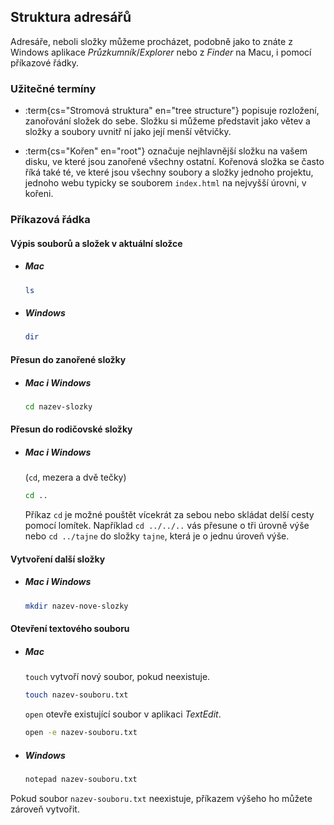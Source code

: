 ## Struktura adresářů

Adresáře, neboli složky můžeme procházet, podobně jako to znáte z Windows aplikace _Průzkumník_/_Explorer_ nebo z _Finder_ na Macu, i pomocí příkazové řádky.

### Užitečné termíny

- :term{cs="Stromová struktura" en="tree structure"} popisuje rozložení, zanořování složek do sebe. Složku si můžeme představit jako větev a složky a soubory uvnitř ní jako její menší větvičky.

- :term{cs="Kořen" en="root"} označuje nejhlavnější složku na vašem disku, ve které jsou zanořené všechny ostatní. Kořenová složka se často říká také té, ve které jsou všechny soubory a složky jednoho projektu, jednoho webu typicky se souborem `index.html` na nejvyšší úrovni, v kořeni.

### Příkazová řádka

#### Výpis souborů a složek v aktuální složce

- ##### Mac

  ```sh
  ls
  ```

- ##### Windows

  ```sh
  dir
  ```

#### Přesun do zanořené složky

- ##### Mac i Windows

  ```sh
  cd nazev-slozky
  ```

#### Přesun do rodičovské složky

- ##### Mac i Windows

  (`cd`, mezera a dvě tečky)

  ```sh
  cd ..
  ```

  Příkaz `cd` je možné pouštět vícekrát za sebou nebo skládat delší cesty pomocí lomítek. Například `cd ../../..` vás přesune o tři úrovně výše nebo `cd ../tajne` do složky `tajne`, která je o jednu úroveň výše.

#### Vytvoření další složky

- ##### Mac i Windows

  ```sh
  mkdir nazev-nove-slozky
  ```

#### Otevření textového souboru

- ##### Mac

  `touch` vytvoří nový soubor, pokud neexistuje.

  ```sh
  touch nazev-souboru.txt
  ```

  `open` otevře existující soubor v aplikaci _TextEdit_.

  ```sh
  open -e nazev-souboru.txt
  ```

- ##### Windows

  ```sh
  notepad nazev-souboru.txt
  ```

Pokud soubor `nazev-souboru.txt` neexistuje, příkazem výšeho ho můžete zároveň vytvořit.
